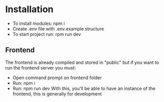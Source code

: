 # Installation
 - To install modules: npm i
 - Create .env file with .env.example structure
 - To start project run: rpm run dev

## Frontend
The frontend is already compiled and stored in "public" but if you want to run the frontend server you must:
 - Open command prompt on frontend folder
 - Run: npm i
 - Run: npm run dev
With this, you'll be able to have an instance of the frontend, this is generally for development
